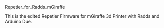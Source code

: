Repetier_for_Radds_mGiraffe

This is the edited Repetier Firmware for mGiraffe 3d Printer with Radds and Arduino Due.
